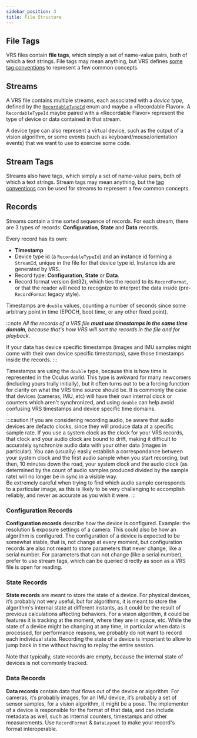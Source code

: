 ```yaml
---
sidebar_position: 3
title: File Structure
---
```


## File Tags
VRS files contain **file tags**, which simply a set of name-value pairs, both of which a text strings. File tags may mean anything, but VRS defines
[some tag conventions](https://github.com/facebookresearch/vrs/blob/main/vrs/TagConventions.h) to represent a few common concepts.

## Streams
A VRS file contains multiple streams, each associated with a *device type*, defined by the
[`RecordableTypeId`](https://github.com/facebookresearch/vrs/blob/main/vrs/StreamId.h) enum and maybe a «Recordable Flavor».
A `RecordableTypeId` maybe paired with a «Recordable Flavor» represent the type of device or data contained in that stream.

A device type can also represent a virtual device, such as the output of a vision algorithm, or some events (such as keyboard/mouse/orientation events) that we want to use to exercise some code.

## Stream Tags
Streams also have tags, which simply a set of name-value pairs, both of which a text strings. Stream tags may mean anything, but the
[tag conventions](https://github.com/facebookresearch/vrs/blob/main/vrs/TagConventions.h) can be used for streams to represent a few common concepts.

## Records
Streams contain a time sorted sequence of records. For each stream, there are 3 types of records: **Configuration**, **State** and **Data** records.

Every record has its own:

* **Timestamp**
* Device type id (a `RecordableTypeId`) and an instance id forming a `StreamId`, unique in the file for that device type id. Instance ids are generated by VRS.
* Record type: **Configuration**, **State** or **Data**.
* Record format version (int32), which ties the record to its `RecordFormat`, or that the reader will need to recognize to interpret the data inside (pre-`RecordFormat` legacy style).

Timestamps are `double` values, counting a number of seconds since some arbitrary point in time (EPOCH, boot time, or any other fixed point).

:::note
*All the records of a VRS file **must use timestamps in the same time domain**, because that's how VRS will sort the records in the file and for playback.*

If your data has device specific timestamps (images and IMU samples might come with their own device specific timestamps), save those timestamps inside the records.
:::

Timestamps are using the `double` type, because this is how time is represented in the Oculus world. This type is awkward for many newcomers (including yours trully initially), but it often turns out to be a forcing function for clarity on what the VRS time source should be. It is commonly the case that devices (cameras, IMU, etc) will have their own internal clock or counters which aren't synchronized, and using `double` can help avoid confusing VRS timestamps and device specific time domains.  

:::caution
If you are considering recording audio, be aware that audio devices are defacto clocks, since they will produce data at a specific sample rate. If you use a system clock as the clock for your VRS records, that clock and your audio clock are bound to drift, making it difficult to accurately synchronize audio data with your other data (images in particular). You can (usually) easily establish a correspondance between your system clock and the first audio sample when you start recording, but then, 10 minutes down the road, your system clock and the audio clock (as determined by the count of audio samples produced divided by the sample rate) will no longer be in sync in a visible way.  
Be extremely careful when trying to find which audio sample corresponds to a particular image, as this is likely to be very challenging to accomplish reliably, and never as accurate as you wish it were.
:::


### Configuration Records
**Configuration records** describe how the device is configured. Example: the resolution & exposure settings of a camera. This could also be how an algorithm is configured. The configuration of a device is expected to be somewhat stable, that is, not change at every moment, but configuration records are also not meant to store parameters that never change, like a serial number. For parameters that can not change (like a serial number), prefer to use stream tags, which can be queried directly as soon as a VRS file is open for reading.

### State Records
**State records** are meant to store the state of a device. For physical devices, it’s probably not very useful, but for algorithms, it is meant to store the algorithm's internal state at different instants, as it could be the result of previous calculations affecting behaviors. For a vision algorithm, it could be features it is tracking at the moment, where they are in space, etc. While the state of a device might be changing at any time, in particular when data is processed, for performance reasons, we probably do not want to record each individual state. Recording the state of a device is important to allow to jump back in time without having to replay the entire session.

Note that typically, state records are empty, because the internal state of devices is not commonly tracked.

### Data Records
**Data records** contain data that flows out of the device or algorithm. For cameras, it’s probably images, for an IMU device, it’s probably a set of sensor samples, for a vision algorithm, it might be a pose. The implementer of a device is responsible for the format of that data, and can include metadata as well, such as internal counters, timestamps and other measurements. Use `RecordFormat` & `DataLayout` to make your record's format interoperable.

